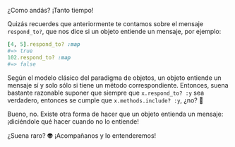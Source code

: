 ¿Como andás? ¡Tanto tiempo! 

Quizás recuerdes que anteriormente te contamos sobre el mensaje `respond_to?`, que nos dice si un objeto entiende un mensaje, por ejemplo:

```ruby
[4, 5].respond_to? :map
#=> true
102.respond_to? :map
#=> false
```

Según el modelo clásico del paradigma de objetos, un objeto entiende un mensaje sí y solo sólo si tiene un método correspondiente. Entonces, suena bastante razonable suponer que siempre que `x.respond_to? :y` sea verdadero, entonces se cumple que `x.methods.include? :y`, ¿no? :thought_balloon:

Bueno, no. Existe otra forma de hacer que un objeto entienda un mensaje: ¡diciéndole qué hacer cuando no lo entiende!

¿Suena raro? :alien: ¡Acompañanos y lo entenderemos!
